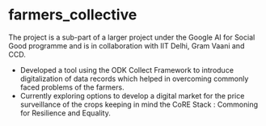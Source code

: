# farmers_collective
The project is a sub-part of a larger project under the Google AI for Social Good programme and is in
collaboration with IIT Delhi, Gram Vaani and CCD. 
</br>
- Developed a tool using the ODK Collect Framework to introduce digitalization of data records which helped in overcoming commonly faced problems of the farmers. <br>
- Currently exploring options to develop a digital market for the price surveillance of the crops keeping in mind the CoRE Stack : Commoning for Resilience and Equality.
